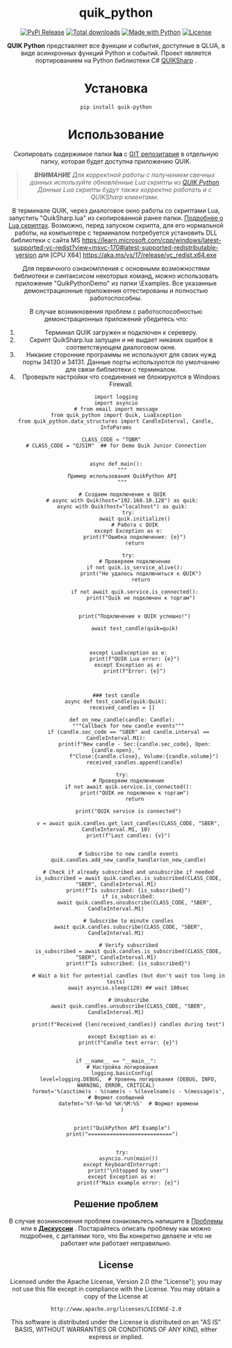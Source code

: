 <div align="center">

# quik_python  

[![PyPi Release](https://img.shields.io/pypi/v/quik_python?color=32a852&label=PyPi)](https://pypi.org/project/quik_python/)
[![Total downloads](https://img.shields.io/pepy/dt/quik_python?label=%E2%88%91&color=skyblue)](https://pypistats.org/packages/quik_python)
[![Made with Python](https://img.shields.io/badge/Python-3.11+-c7a002?logo=python&logoColor=white)](https://python.org "Go to Python homepage")
[![License](https://img.shields.io/github/license/Alex-Shur/quik_python?color=9c2400)](https://github.com/Alex-Shur/quik_python/blob/master/LICENSE)



**QUIK Python** представляет все функции и события, доступные в QLUA, 
в виде асинхронных функций Python и событий. 
Проект является портированием на Python библиотеки C# [QUIKSharp](https://github.com/finsight/QUIKSharp) .


Установка
================
```
pip install quik-python
```

Использование
================
Cкопировать содержимое папки **lua** c [GIT репозитария](https://github.com/Alex-Shur/quik_python) 
в отдельную папку, которая будет доступна приложению QUIK.

> ***ВНИМАНИЕ** Для корректной работы с получением свечных данных используйте обновлённые Lua скрипты из [QUIK Python](https://github.com/Alex-Shur/quik_python)
Данные Lua скрипты будут также корректно работать и с QUIKSharp клиентами.*

В терминале QUIK, через диалоговое окно работы со скриптами Lua, запустить "QuikSharp.lua" из скопированной ранее папки. [Подробнее о Lua скриптах](lua/USAGE.RU.md).
Возможно, перед запуском скрипта, для его нормальной работы, на компьютере с терминалом потребуется установить DLL библиотеки c сайта MS 
https://learn.microsoft.com/cpp/windows/latest-supported-vc-redist?view=msvc-170#latest-supported-redistributable-version
для [CPU X64] https://aka.ms/vs/17/release/vc_redist.x64.exe

Для первичного ознакомпления с основными возможностями библиотеки и синтаксисом некоторых команд, 
можно использовать приложение "QuikPythonDemo" из папки \\Examples.
Все указанные демонстрационные приложения оттестированы и полностью работоспособны.

В случае возникновения проблем с работоспособностью демонстрационных приложений убедитесь что:
1. Терминал QUIK загружен и подключен к сереверу.
2. Скрипт QuikSharp.lua запущен и не выдает никаких ошибок в соответствующем диалоговом окне.
3. Никакие сторонние программы не используют для своих нужд порты 34130 и 34131. 
    Данные порты используются по умолчанию для связи библиотеки с терминалом.
4. Проверьте настройки что соединения не блокируются в Windows Firewall. 

```
import logging
import asyncio
# from email import message
from quik_python import Quik, LuaException
from quik_python.data_structures import CandleInterval, Candle, InfoParams

CLASS_CODE = "TQBR"   
# CLASS_CODE = "QJSIM"  ## for Demo Quik Junior Connection


async def main():
    """
    Пример использования QuikPython API
    """
    
    # Создаем подключение к QUIK
    # async with Quik(host="192.168.10.128") as quik:
    async with Quik(host="localhost") as quik:
        try:
            await quik.initialize()
            # Работа с QUIK
        except Exception as e:
            print(f"Ошибка подключения: {e}")
            return

        try:
            # Проверяем подключение
            if not quik.is_service_alive():
                print("Не удалось подключиться к QUIK")
                return

            if not await quik.service.is_connected():
                print("Quik не подключен к торгам")


            print("Подключение к QUIK успешно!")

            await test_candle(quik=quik)



        except LuaException as e:
            print(f"QUIK Lua error: {e}")
        except Exception as e:
            print(f"Error: {e}")



### test candle
async def test_candle(quik:Quik):
    received_candles = []
    
    def on_new_candle(candle: Candle):
        """Callback for new candle events"""
        if (candle.sec_code == "SBER" and candle.interval == CandleInterval.M1):
            print(f"New candle - Sec:{candle.sec_code}, Open:{candle.open}, "
                  f"Close:{candle.close}, Volume:{candle.volume}")
            received_candles.append(candle)

    try:
        # Проверяем подключение
        if not await quik.service.is_connected():
            print("QUIK не подключен к торгам")
            return
        
        print("QUIK service is connected")

        v = await quik.candles.get_last_candles(CLASS_CODE, "SBER", CandleInterval.M1, 10)
        print(f"Last candles: {v}")


        # Subscribe to new candle events
        quik.candles.add_new_candle_handler(on_new_candle)
        
        # Check if already subscribed and unsubscribe if needed
        is_subscribed = await quik.candles.is_subscribed(CLASS_CODE, "SBER", CandleInterval.M1)
        print(f"Is subscribed: {is_subscribed}")
        if is_subscribed:
            await quik.candles.unsubscribe(CLASS_CODE, "SBER", CandleInterval.M1)

        # Subscribe to minute candles
        await quik.candles.subscribe(CLASS_CODE, "SBER", CandleInterval.M1)

        # Verify subscribed
        is_subscribed = await quik.candles.is_subscribed(CLASS_CODE, "SBER", CandleInterval.M1)
        print(f"Is subscribed: {is_subscribed}")
        
        # Wait a bit for potential candles (but don't wait too long in tests)
        await asyncio.sleep(120) ## wait 180sec
        
        # Unsubscribe
        await quik.candles.unsubscribe(CLASS_CODE, "SBER", CandleInterval.M1)

        print(f"Received {len(received_candles)} candles during test")

    except Exception as e:
        print(f"Candle test error: {e}")


if __name__ == "__main__":
    # Настройка логирования
    logging.basicConfig(
        level=logging.DEBUG,  # Уровень логирования (DEBUG, INFO, WARNING, ERROR, CRITICAL)
        format='%(asctime)s - %(name)s - %(levelname)s - %(message)s',  # Формат сообщений
        datefmt='%Y-%m-%d %H:%M:%S'  # Формат времени
    )

    
    print("QuikPython API Example")
    print("===========================")
    

    try:
        asyncio.run(main())
    except KeyboardInterrupt:
        print("\nStopped by user")
    except Exception as e:
        print(f"Main example error: {e}")
```



Решение проблем
---------------
В случае возникновения проблем ознакомьтесь напишите в [Проблемы](https://github.com/Alex-Shur/quik_python/issues)  или в [**Дискуссии**](https://github.com/Alex-Shur/quik_python/discussions) .
Постарайтесь описать проблему как можно подробнее, с деталями того, что
Вы конкретно делаете и что не работает или работает неправильно.


License
----------------------

Licensed under the Apache License, Version 2.0 (the "License");
you may not use this file except in compliance with the License.
You may obtain a copy of the License at

    http://www.apache.org/licenses/LICENSE-2.0

This software is distributed under the License is distributed on an "AS IS" BASIS,
WITHOUT WARRANTIES OR CONDITIONS OF ANY KIND, either express or implied.
